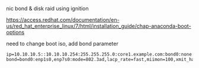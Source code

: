 nic bond & disk raid using ignition

https://access.redhat.com/documentation/en-us/red_hat_enterprise_linux/7/html/installation_guide/chap-anaconda-boot-options

need to change boot iso, add bond parameter
```
ip=10.10.10.5::10.10.10.254:255.255.255.0:core1.example.com:bond0:none bond=bond0:enp1s0,enp7s0:mode=802.3ad,lacp_rate=fast,miimon=100,xmit_hash_policy=layer2+3
```
```bash

```